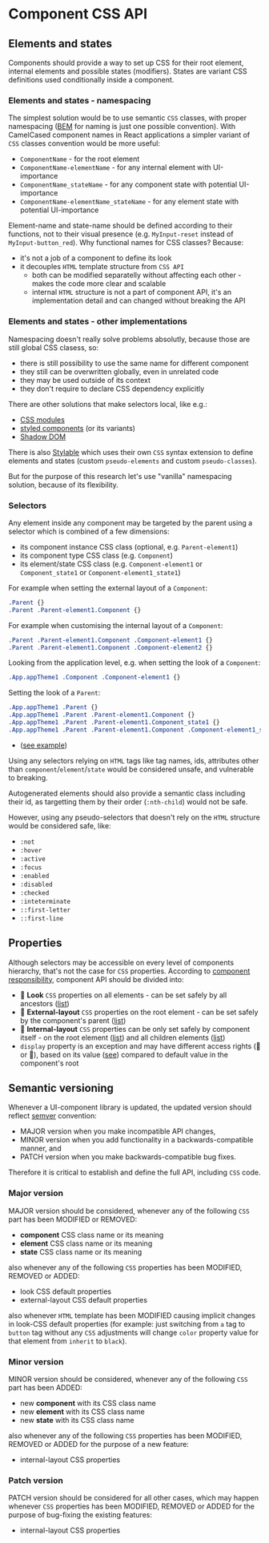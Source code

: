 # Component CSS API

## Elements and states

Components should provide a way to set up CSS for their root element, internal elements and possible states (modifiers). States are variant CSS definitions used conditionally inside a component.

### Elements and states - namespacing

The simplest solution would be to use semantic `CSS` classes, with proper namespacing ([BEM](https://en.bem.info/methodology/quick-start/) for naming is just one possible convention). With CamelCased component names in React applications a simpler variant of `CSS` classes convention would be more useful:
* `ComponentName` - for the root element
* `ComponentName-elementName` - for any internal element with UI-importance
* `ComponentName_stateName` - for any component state with potential UI-importance
* `ComponentName-elementName_stateName` - for any element state with potential UI-importance

Element-name and state-name should be defined according to their functions, not to their visual presence (e.g. `MyInput-reset` instead of `MyInput-button_red`). Why functional names for CSS classes? Because:
* it's not a job of a component to define its look
* it decouples `HTML` template structure from `CSS API`
    * both can be modified separatelly without affecting each other - makes the code more clear and scalable
    * internal `HTML` structure is not a part of component API, it's an implementation detail and can changed without breaking the API

### Elements and states - other implementations

Namespacing doesn't really solve problems absolutly, because those are still global CSS clasess, so:
- there is still possibility to use the same name for different component
- they still can be overwritten globally, even in unrelated code
- they may be used outside of its context
- they don't require to declare CSS dependency explicitly

There are other solutions that make selectors local, like e.g.:
- [CSS modules](https://github.com/css-modules/css-modules)
- [styled components](https://github.com/styled-components/styled-components) (or its variants)
- [Shadow DOM](https://developer.mozilla.org/en-US/docs/Web/Web_Components/Shadow_DOM)

There is also [Stylable](https://stylable.io/) which uses their own `CSS` syntax extension to define elements and states (custom `pseudo-elements` and custom `pseudo-classes`).

But for the purpose of this research let's use "vanilla" namespacing solution, because of its flexibility.

### Selectors

Any element inside any component may be targeted by the parent using a selector which is combined of a few dimensions:
* its component instance CSS class (optional, e.g. `Parent-element1`)
* its component type CSS class (e.g. `Component`)
* its element/state CSS class (e.g. `Component-element1` or `Component_state1` or `Component-element1_state1`)

For example when setting the external layout of a `Component`:
```css
.Parent {}
.Parent .Parent-element1.Component {}
```

For example when customising the internal layout of a `Component`:
```css
.Parent .Parent-element1.Component .Component-element1 {}
.Parent .Parent-element1.Component .Component-element2 {}
```

Looking from the application level, e.g. when setting the look of a `Component`:
```css
.App.appTheme1 .Component .Component-element1 {}
```

Setting the look of a `Parent`:
```css
.App.appTheme1 .Parent {}
.App.appTheme1 .Parent .Parent-element1.Component {}
.App.appTheme1 .Parent .Parent-element1.Component_state1 {}
.App.appTheme1 .Parent .Parent-element1.Component .Component-element1_state1 {}
```

* ([see example](CSS-RESPONSIBILITY.md#components-are-not-responsible-for-their-look))

Using any selectors relying on `HTML` tags like tag names, ids, attributes other than `component`/`element`/`state` would be considered unsafe, and vulnerable to breaking.

Autogenerated elements should also provide a semantic class including their id, as targetting them by their order (`:nth-child`) would not be safe.

However, using any pseudo-selectors that doesn't rely on the `HTML` structure would be considered safe, like:
- `:not`
- `:hover`
- `:active`
- `:focus`
- `:enabled`
- `:disabled`
- `:checked`
- `:inteterminate`
- `::first-letter`
- `::first-line`

## Properties

Although selectors may be accessible on every level of components hierarchy, that's not the case for `CSS` properties.
According to [component responsibility](CSS-RESPONSIBILITY.md), component API should be divided into:

* &#x1F4D7; **Look** `CSS` properties on all elements - can be set safely by all ancestors ([list](CSS-RESPONSIBILITY.md#look))
* &#x1F4D9; **External-layout** `CSS` properties on the root element - can be set safely by the component's parent ([list](CSS-RESPONSIBILITY.md#external-layout-properties))
* &#x1F4D5; **Internal-layout** `CSS` properties can be only set safely by component itself - on the root element ([list](CSS-RESPONSIBILITY.md#internal-layout-properties)) and all children elements ([list](CSS-RESPONSIBILITY.md#layout))
* `display` property is an exception and may have different access rights (&#x1F4D5; or &#x1F4D9;), based on its value ([see](CSS-RESPONSIBILITY.md#display-property)) compared to default value in the component's root

## Semantic versioning

Whenever a UI-component library is updated, the updated version should reflect [semver](https://semver.org/) convention:
* MAJOR version when you make incompatible API changes,
* MINOR version when you add functionality in a backwards-compatible manner, and
* PATCH version when you make backwards-compatible bug fixes.

Therefore it is critical to establish and define the full API, including `CSS` code.

### Major version

MAJOR version should be considered, whenever any of the following `CSS` part has been MODIFIED or REMOVED:
- **component** CSS class name or its meaning
- **element** CSS class name or its meaning
- **state** CSS class name or its meaning

also whenever any of the following `CSS` properties has been MODIFIED, REMOVED or ADDED:
- look CSS default properties
- external-layout CSS default properties

also whenever `HTML` template has been MODIFIED causing implicit changes in look-CSS default properties (for example: just switching from `a` tag to `button` tag without any `CSS` adjustments will change `color` property value for that element from `inherit` to `black`).

### Minor version

MINOR version should be considered, whenever any of the following `CSS` part has been ADDED:
- new **component** with its CSS class name
- new **element** with its CSS class name
- new **state** with its CSS class name

also whenever any of the following `CSS` properties has been MODIFIED, REMOVED or ADDED for the purpose of a new feature:
- internal-layout CSS properties

### Patch version

PATCH version should be considered for all other cases, which may happen whenever `CSS` properties has been MODIFIED, REMOVED or ADDED for the purpose of bug-fixing the existing features:
- internal-layout CSS properties







